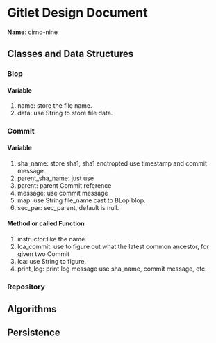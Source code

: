 # Gitlet Design Document

**Name**: cirno-nine

## Classes and Data Structures

### Blop

#### Variable

1. name: store the file name.
2. data: use String to store file data.


### Commit

#### Variable

1. sha_name: store sha1, sha1 enctropted use timestamp and commit message.
2. parent_sha_name: just use
3. parent: parent Commit reference
4. message: use commit message
5. map: use String file_name cast to BLop blop.
6. sec_par: sec_parent, default is null.

#### Method or called Function

1. instructor:like the name
2. lca_commit: use to figure out what the latest common ancestor, for given two Commit
3. lca: use String to figure.
4. print_log: print log message use sha_name, commit message, etc.

### Repository


## Algorithms

## Persistence

